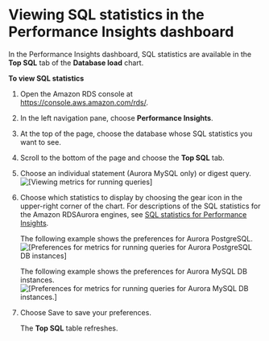 # Viewing SQL statistics in the Performance Insights dashboard<a name="USER_PerfInsights.UsingDashboard.AnalyzeDBLoad.AdditionalMetrics.AnalyzingSQLLevel"></a>

In the Performance Insights dashboard, SQL statistics are available in the **Top SQL** tab of the **Database load** chart\.

**To view SQL statistics**

1. Open the Amazon RDS console at [https://console\.aws\.amazon\.com/rds/](https://console.aws.amazon.com/rds/)\.

1. In the left navigation pane, choose **Performance Insights**\.

1. At the top of the page, choose the database whose SQL statistics you want to see\.

1. Scroll to the bottom of the page and choose the **Top SQL** tab\.

1. Choose an individual statement \(Aurora MySQL only\) or digest query\.  
![\[Viewing metrics for running queries\]](http://docs.aws.amazon.com/AmazonRDS/latest/AuroraUserGuide/./images/perf_insights_per_sql_digest.png)

1. Choose which statistics to display by choosing the gear icon in the upper\-right corner of the chart\. For descriptions of the SQL statistics for the Amazon RDSAurora engines, see [SQL statistics for Performance Insights](sql-statistics.md)\.

   The following example shows the preferences for Aurora PostgreSQL\.  
![\[Preferences for metrics for running queries for Aurora PostgreSQL DB instances\]](http://docs.aws.amazon.com/AmazonRDS/latest/AuroraUserGuide/./images/perf_insights_per_sql_pref_apg.png)

   The following example shows the preferences for Aurora MySQL DB instances\.  
![\[Preferences for metrics for running queries for Aurora MySQL DB instances.\]](http://docs.aws.amazon.com/AmazonRDS/latest/AuroraUserGuide/./images/perf_insights_per_sql_pref_ams.png)

1. Choose Save to save your preferences\.

   The **Top SQL** table refreshes\.